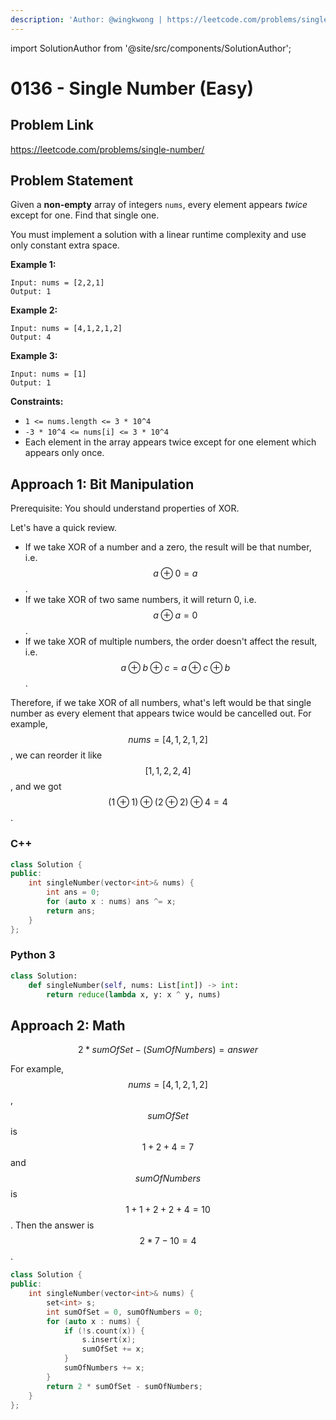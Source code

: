 ```yaml
---
description: 'Author: @wingkwong | https://leetcode.com/problems/single-number/'
---
```


import SolutionAuthor from '@site/src/components/SolutionAuthor';

# 0136 - Single Number (Easy)

## Problem Link

https://leetcode.com/problems/single-number/

## Problem Statement

Given a **non-empty** array of integers `nums`, every element appears _twice_ except for one. Find that single one.

You must implement a solution with a linear runtime complexity and use only constant extra space.

**Example 1:**

```
Input: nums = [2,2,1]
Output: 1
```

**Example 2:**

```
Input: nums = [4,1,2,1,2]
Output: 4
```

**Example 3:**

```
Input: nums = [1]
Output: 1
```

**Constraints:**

* `1 <= nums.length <= 3 * 10^4`
* `-3 * 10^4 <= nums[i] <= 3 * 10^4`
* Each element in the array appears twice except for one element which appears only once.

## Approach 1: Bit Manipulation

Prerequisite:  You should understand properties of XOR.

Let's have a quick review.

* If we take XOR of a number and a zero, the result will be that number, i.e. $$a \oplus 0 = a$$.
* If we take XOR of two same numbers, it will return 0, i.e. $$a \oplus a = 0$$.
* If we take XOR of multiple numbers, the order doesn't affect the result, i.e. $$a \oplus b \oplus c = a \oplus c \oplus b$$.

Therefore, if we take XOR of all numbers, what's left would be that single number as every element that appears twice would be cancelled out. For example, $$nums = [4,1,2,1,2]$$, we can reorder it like $$[1,1,2,2,4]$$, and we got $$(1 \oplus 1) \oplus (2 \oplus 2) \oplus 4 = 4$$.

<SolutionAuthor name="@wingkwong"/>

### C++

```cpp
class Solution {
public:
    int singleNumber(vector<int>& nums) {
        int ans = 0;
        for (auto x : nums) ans ^= x;
        return ans;
    }
};
```

### Python 3

<SolutionAuthor name="@wingkwong"/>

```python
class Solution:
    def singleNumber(self, nums: List[int]) -> int:
        return reduce(lambda x, y: x ^ y, nums)
```

## Approach 2: Math

$$2 * sumOfSet - (SumOfNumbers) = answer$$

For example, $$nums = [4,1,2,1,2]$$, $$sumOfSet$$ is $$1 + 2 + 4 = 7$$ and $$sumOfNumbers$$is $$1 + 1 + 2 + 2 + 4 = 10$$. Then the answer is $$2 *7 - 10 = 4$$.

<SolutionAuthor name="@wingkwong"/>

```cpp
class Solution {
public:
    int singleNumber(vector<int>& nums) {
        set<int> s;
        int sumOfSet = 0, sumOfNumbers = 0;
        for (auto x : nums) {
            if (!s.count(x)) {
                s.insert(x);
                sumOfSet += x;
            }
            sumOfNumbers += x;
        }
        return 2 * sumOfSet - sumOfNumbers;
    }
};
```
